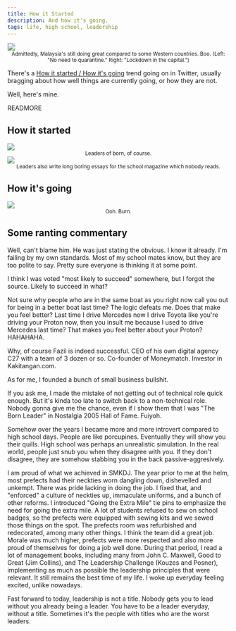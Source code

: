 ```yaml
---
title: How it Started
description: And how it's going.
tags: life, high school, leadership
---
```


<a href="/blog/how-it-started">
  <img src="/images/how-it-started/how-malaysias-going.png" style="border: 1px solid lightgray;"/>
</a>
<center class="block mb-6"><small>Admittedly, Malaysia's still doing great compared to some Western countries. Boo. (Left: "No need to quarantine." Right: "Lockdown in the capital.")</small></center>

There's a <a target="_blank" href="https://twitter.com/search?q=how%20it%27s%20going&src=typed_query">How it started / How it's going</a> trend going on in Twitter, usually bragging about how well things are currently going, or how they are not.

Well, here's mine.

READMORE

## How it started

<img src="/images/how-it-started/hall-of-fame.jpg" />
<center class="block mb-6"><small>Leaders of born, of course.</small></center>

<img src="/images/how-it-started/kp.jpg" />
<center class="block mb-6"><small>Leaders also write long boring essays for the school magazine which nobody reads.</small></center>

## How it's going

<img src="/images/how-it-started/troll.png" />
<center class="block mb-6"><small>Ooh. Burn.</small></center>

## Some ranting commentary

Well, can't blame him. He was just stating the obvious. I know it already. I'm failing by my own standards. Most of my school mates know, but they are too polite to say. Pretty sure everyone is thinking it at some point.

I think I was voted "most likely to succeed" somewhere, but I forgot the source. Likely to succeed in what?

Not sure why people who are in the same boat as you right now call you out for being in a better boat last time? The logic defeats me. Does that make you feel better? Last time I drive Mercedes now I drive Toyota like you're driving your Proton now, then you insult me because I used to drive Mercedes last time? That makes you feel better about your Proton? HAHAHAHA.

Why, of course Fazil is indeed successful. CEO of his own digital agency C27 with a team of 3 dozen or so. Co-founder of Moneymatch. Investor in Kakitangan.com.

As for me, I founded a bunch of small business bullshit.

If you ask me, I made the mistake of not getting out of technical role quick enough. But it's kinda too late to switch back to a non-technical role. Nobody gonna give me the chance, even if I show them that I was "The Born Leader" in Nostalgia 2005 Hall of Fame. Fuiyoh.

Somehow over the years I became more and more introvert compared to high school days. People are like porcupines. Eventually they will show you their quills. High school was perhaps an unrealistic simulation. In the real world, people just snub you when they disagree with you. If they don't disagree, they are somehow stabbing you in the back passive-aggresively.

I am proud of what we achieved in SMKDJ. The year prior to me at the helm, most prefects had their neckties worn dangling down, dishevelled and unkempt. There was pride lacking in doing the job. I fixed that, and "enforced" a culture of neckties up, immaculate uniforms, and a bunch of other reforms. I introduced "Going the Extra Mile" tie pins to emphasize the need for going the extra mile. A lot of students refused to sew on school badges, so the prefects were equipped with sewing kits and we sewed those things on the spot. The prefects room was refurbished and redecorated, among many other things. I think the team did a great job. Morale was much higher, prefects were more respected and also more proud of themselves for doing a job well done. During that period, I read a lot of management books, including many from John C. Maxwell, Good to Great (Jim Collins), and The Leadership Challenge (Kouzes and Posner), implementing as much as possible the leadership principles that were relevant. It still remains the best time of my life. I woke up everyday feeling excited, unlike nowadays.

Fast forward to today, leadership is not a title. Nobody gets you to lead without you already being a leader. You have to be a leader everyday, without a title. Sometimes it's the people with titles who are the worst leaders.